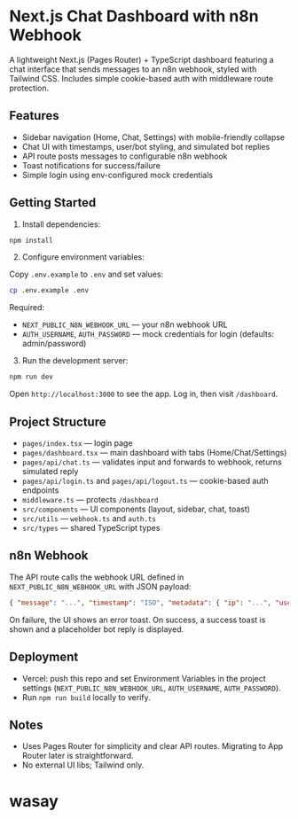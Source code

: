 # Next.js Chat Dashboard with n8n Webhook

A lightweight Next.js (Pages Router) + TypeScript dashboard featuring a chat interface that sends messages to an n8n webhook, styled with Tailwind CSS. Includes simple cookie-based auth with middleware route protection.

## Features

- Sidebar navigation (Home, Chat, Settings) with mobile-friendly collapse
- Chat UI with timestamps, user/bot styling, and simulated bot replies
- API route posts messages to configurable n8n webhook
- Toast notifications for success/failure
- Simple login using env-configured mock credentials

## Getting Started

1. Install dependencies:

```bash
npm install
```

2. Configure environment variables:

Copy `.env.example` to `.env` and set values:

```bash
cp .env.example .env
```

Required:

- `NEXT_PUBLIC_N8N_WEBHOOK_URL` — your n8n webhook URL
- `AUTH_USERNAME`, `AUTH_PASSWORD` — mock credentials for login (defaults: admin/password)

3. Run the development server:

```bash
npm run dev
```

Open `http://localhost:3000` to see the app. Log in, then visit `/dashboard`.

## Project Structure

- `pages/index.tsx` — login page
- `pages/dashboard.tsx` — main dashboard with tabs (Home/Chat/Settings)
- `pages/api/chat.ts` — validates input and forwards to webhook, returns simulated reply
- `pages/api/login.ts` and `pages/api/logout.ts` — cookie-based auth endpoints
- `middleware.ts` — protects `/dashboard`
- `src/components` — UI components (layout, sidebar, chat, toast)
- `src/utils` — `webhook.ts` and `auth.ts`
- `src/types` — shared TypeScript types

## n8n Webhook

The API route calls the webhook URL defined in `NEXT_PUBLIC_N8N_WEBHOOK_URL` with JSON payload:

```json
{ "message": "...", "timestamp": "ISO", "metadata": { "ip": "...", "userAgent": "..." } }
```

On failure, the UI shows an error toast. On success, a success toast is shown and a placeholder bot reply is displayed.

## Deployment

- Vercel: push this repo and set Environment Variables in the project settings (`NEXT_PUBLIC_N8N_WEBHOOK_URL`, `AUTH_USERNAME`, `AUTH_PASSWORD`).
- Run `npm run build` locally to verify.

## Notes

- Uses Pages Router for simplicity and clear API routes. Migrating to App Router later is straightforward.
- No external UI libs; Tailwind only.

# wasay
